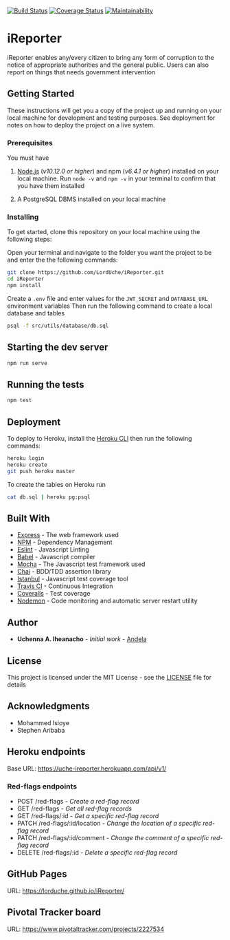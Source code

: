 [![Build Status](https://travis-ci.com/LordUche/iReporter.svg?branch=develop)](https://travis-ci.com/LordUche/iReporter)
[![Coverage Status](https://coveralls.io/repos/github/LordUche/iReporter/badge.svg?branch=develop)](https://coveralls.io/github/LordUche/iReporter?branch=develop)
[![Maintainability](https://api.codeclimate.com/v1/badges/a476548a1612cc730256/maintainability)](https://codeclimate.com/github/LordUche/iReporter/maintainability)

# iReporter

iReporter enables any/every citizen to bring any form of corruption to the notice of appropriate authorities and the general public. Users can also report on things that needs government intervention

## Getting Started

These instructions will get you a copy of the project up and running on your local machine for development and testing purposes. See deployment for notes on how to deploy the project on a live system.

### Prerequisites

You must have

1. [Node.js](https://nodejs.org/) (_v10.12.0 or higher_) and npm (_v6.4.1 or higher_) installed on your local machine. Run `node -v` and `npm -v` in your terminal to confirm that you have them installed

2. A PostgreSQL DBMS installed on your local machine

### Installing

To get started, clone this repository on your local machine using the following steps:

Open your terminal and navigate to the folder you want the project to be and enter the the following commands:

```bash
git clone https://github.com/LordUche/iReporter.git
cd iReporter
npm install
```

Create a `.env` file and enter values for the `JWT_SECRET` and `DATABASE_URL` environment variables
Then run the following command to create a local database and tables

```bash
psql -f src/utils/database/db.sql
```

## Starting the dev server

```bash
npm run serve
```

## Running the tests

```bash
npm test
```

## Deployment

To deploy to Heroku, install the [Heroku CLI](https://devcenter.heroku.com/articles/heroku-cli) then run the following commands:

```bash
heroku login
heroku create
git push heroku master
```

To create the tables on Heroku run

```bash
cat db.sql | heroku pg:psql
```

## Built With

- [Express](https://expressjs.com/) - The web framework used
- [NPM](https://www.npmjs.com/) - Dependency Management
- [Eslint](https://eslint.org/) - Javascript Linting
- [Babel](https://babeljs.io/) - Javascript compiler
- [Mocha](https://mochajs.org/) - The Javascript test framework used
- [Chai](https://www.chaijs.com/) - BDD/TDD assertion library
- [Istanbul](https://istanbul.js.org/) - Javascript test coverage tool
- [Travis CI](https://travis-ci.com/) - Continuous Integration
- [Coveralls](https://coveralls.io/) - Test coverage
- [Nodemon](https://nodemon.io/) - Code monitoring and automatic server restart utility

## Author

- **Uchenna A. Iheanacho** - _Initial work_ - [Andela](https://andela.com/)

## License

This project is licensed under the MIT License - see the [LICENSE](LICENSE) file for details

## Acknowledgments

- Mohammed Isioye
- Stephen Aribaba


## Heroku endpoints
Base URL: https://uche-ireporter.herokuapp.com/api/v1/

### Red-flags endpoints
* POST /red-flags               -    _Create a red-flag record_
* GET /red-flags                -    _Get all red-flag records_
* GET /red-flags/:id            -    _Get a specific red-flag record_
* PATCH /red-flags/:id/location -    _Change the location of a specific red-flag record_
* PATCH /red-flags/:id/comment  -    _Change the comment of a specific red-flag record_
* DELETE /red-flags/:id         -    _Delete a specific red-flag record_

## GitHub Pages
URL: https://lorduche.github.io/iReporter/

## Pivotal Tracker board
URL:  https://www.pivotaltracker.com/projects/2227534
